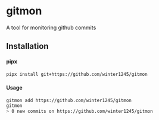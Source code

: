 # gitmon
A tool for monitoring github commits

## Installation

#### pipx
```sh
pipx install git+https://github.com/winter1245/gitmon
```

#### Usage

```sh
gitmon add https://github.com/winter1245/gitmon
gitmon
> 0 new commits on https://github.com/winter1245/gitmon
```
